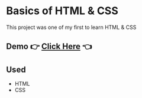 # Basics of HTML & CSS

This project was one of my first to learn HTML & CSS

## Demo 👉 [Click Here](https://deign-system-sheet.vercel.app) 👈

## Used
- HTML
- CSS
